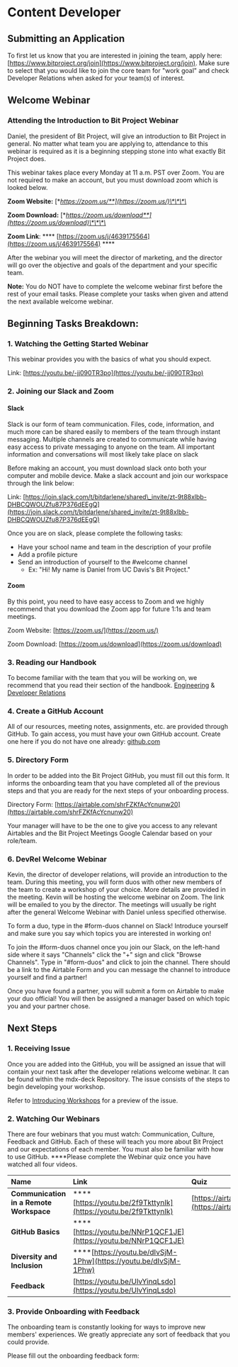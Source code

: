 # Content Developer

## Submitting an Application

To first let us know that you are interested in joining the team, apply here: [https://www.bitproject.org/join](https://www.bitproject.org/join). Make sure to select that you would like to join the core team for "work goal" and check Developer Relations when asked for your team\(s\) of interest.

## Welcome Webinar

### Attending the Introduction to Bit Project Webinar

Daniel, the president of Bit Project, will give an introduction to Bit Project in general. No matter what team you are applying to, attendance to this webinar is required as it is a beginning stepping stone into what exactly Bit Project does.

This webinar takes place every Monday at 11 a.m. PST over Zoom. You are not required to make an account, but you must download zoom which is looked below.

**Zoom Website:** [**https://zoom.us/**](https://zoom.us/)\*\*\*\*

**Zoom Download:** [**https://zoom.us/download**](https://zoom.us/download)\*\*\*\*

**Zoom Link**: **** [https://zoom.us/j/4639175564](https://zoom.us/j/4639175564) ****

After the webinar you will meet the director of marketing, and the director will go over the objective and goals of the department and your specific team.

**Note:** You do NOT have to complete the welcome webinar first before the rest of your email tasks. Please complete your tasks when given and attend the next available welcome webinar.

## Beginning Tasks Breakdown:

### 1. Watching the Getting Started Webinar

This webinar provides you with the basics of what you should expect. 

Link: [https://youtu.be/-jj090TR3po](https://youtu.be/-jj090TR3po)

### 2. Joining our Slack and Zoom

#### Slack

Slack is our form of team communication. Files, code, information, and much more can be shared easily to members of the team through instant messaging. Multiple channels are created to communicate while having easy access to private messaging to anyone on the team. All important information and conversations will most likely take place on slack

Before making an account, you must download slack onto both your computer and mobile device. Make a slack account and join our workspace through the link below:

Link: [https://join.slack.com/t/bitdarlene/shared\_invite/zt-9t88xlbb-DHBCQWOUZfu87P376dEEgQ](https://join.slack.com/t/bitdarlene/shared_invite/zt-9t88xlbb-DHBCQWOUZfu87P376dEEgQ)

Once you are on slack, please complete the following tasks:

* Have your school name and team in the description of your profile
* Add a profile picture 
* Send an introduction of yourself to the \#welcome channel
  * Ex: "Hi! My name is Daniel from UC Davis's Bit Project." 

#### Zoom

By this point, you need to have easy access to Zoom and we highly recommend that you download the Zoom app for future 1:1s and team meetings. 

Zoom Website: [https://zoom.us/](https://zoom.us/)

Zoom Download: [https://zoom.us/download](https://zoom.us/download)

### 3. Reading our Handbook

To become familiar with the team that you will be working on, we recommend that you read their section of the handbook. [Engineering](../../engineering/) & [Developer Relations](../../developer-relations/)

### 4. Create a GitHub Account

All of our resources, meeting notes, assignments, etc. are provided through GitHub. To gain access, you must have your own GitHub account. Create one here if you do not have one already: [github.com](http://github.com/)

### 5. Directory Form

In order to be added into the Bit Project GitHub, you must fill out this form. It informs the onboarding team that you have completed all of the previous steps and that you are ready for the next steps of your onboarding process. 

Directory Form: [https://airtable.com/shrFZKfAcYcnunw20](https://airtable.com/shrFZKfAcYcnunw20)

Your manager will have to be the one to give you access to any relevant Airtables and the Bit Project Meetings Google Calendar based on your role/team.

### 6. DevRel Welcome Webinar

Kevin, the director of developer relations, will provide an introduction to the team. During this meeting, you will form duos with other new members of the team to create a workshop of your choice. More details are provided in the meeting. Kevin will be hosting the welcome webinar on Zoom. The link will be emailed to you by the director. The meetings will usually be right after the general Welcome Webinar with Daniel unless specified otherwise.

To form a duo, type in the \#form-duos channel on Slack! Introduce yourself and make sure you say which topics you are interested in working on! 

To join the \#form-duos channel once you join our Slack, on the left-hand side where it says "Channels" click the "+" sign and click "Browse Channels". Type in "\#form-duos" and click to join the channel. There should be a link to the Airtable Form and you can message the channel to introduce yourself and find a partner!

Once you have found a partner, you will submit a form on Airtable to make your duo official! You will then be assigned a manager based on which topic you and your partner chose.

## Next Steps

### 1. Receiving Issue

Once you are added into the GitHub, you will be assigned an issue that will contain your next task after the developer relations welcome webinar. It can be found within the mdx-deck Repository. The issue consists of the steps to begin developing your workshop. 

Refer to [Introducing Workshops](../../developer-relations/future-workshop-plan/) for a preview of the issue. 

### 2. Watching Our Webinars

There are four webinars that you must watch: Communication, Culture, Feedback and GitHub. Each of these will teach you more about Bit Project and our expectations of each member. You must also be familiar with how to use GitHub. ****Please complete the Webinar quiz once you have watched all four videos.

| Name | Link | Quiz |
| :--- | :--- | :--- |
| **Communication in a Remote Workspace**  | \*\*\*\*[https://youtu.be/2f9TkttynIk](https://youtu.be/2f9TkttynIk) | [https://airtable.com/shr31V9xdVRxOffMA](https://airtable.com/shr31V9xdVRxOffMA) |
| **GitHub Basics** | \*\*\*\*[https://youtu.be/NNrP1QCF1JE](https://youtu.be/NNrP1QCF1JE) |  |
| **Diversity and Inclusion** | \*\*\*\*[https://youtu.be/dIvSjM-1Phw](https://youtu.be/dIvSjM-1Phw) |  |
| **Feedback** | [https://youtu.be/UlvYinqLsdo](https://youtu.be/UlvYinqLsdo) |  |

### 3. Provide Onboarding with Feedback

The onboarding team is constantly looking for ways to improve new members' experiences. We greatly appreciate any sort of feedback that you could provide. 

Please fill out the onboarding feedback form: 

